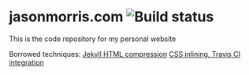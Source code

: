 # jasonmorris.com ![Build status](https://travis-ci.org/jsnmrs/jsnmrs.github.io.svg?branch=master)
This is the code repository for my personal website

Borrowed techniques:
[Jekyll HTML compression](https://github.com/penibelst/jekyll-compress-html)
[CSS inlining, Travis CI integration](https://medium.com/design-open/becoming-a-jekyll-god-ef722e93f771)

